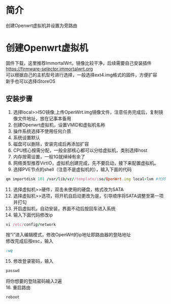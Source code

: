 # 简介  
创建Openwrt虚拟机并设置为旁路由  
# 创建Openwrt虚拟机  
固件下载，这里推荐ImmortalWrt，镜像比较干净，后续需要自己安装插件    
https://firmware-selector.immortalwrt.org  
可以根据自己的主机型号进行选择，一般选择ext4.img格式的固件，方便扩容  
新手也可以选择iStoreOS  
## 安装步骤
1. 选择local>>ISO镜像,上传OpenWrt.img镜像文件，注意任务完成后，复制镜像文件地址，放在记事本备用
2. 创建Openwrt虚拟机，设置VMID和虚拟机名称
3. 操作系统选择不使用任何介质
4. 系统设置默认
5. 磁盘可以删除，安装完成后再添加扩容
6. CPU核心按需分配，一般全部核心都可以分给虚拟机，类别选择host
7. 内存按需设置，一般1G就绰绰有余了
8. 网络类型推荐VirtIO，虚拟机创建完成，先不要启动，接下来配置虚拟机。
9. 选择PVE节点的shell（注意不是虚拟机的），输入下面的代码
```ruby
qm importdisk 101 /var/lib/vz//template/iso/OpenWrt.img local-lvm #代码的格式为qm importdisk “虚拟机代码” “刚刚复制到记事本的镜像文件路径” local-lvm
```
11. 选择虚拟机>>硬件，双击未使用的硬盘，格式改为SATA
12. 选择虚拟机>>选项，将开机自启动更改为是，引导顺序将SATA调整至第一项并打勾
13. 开启虚拟机，自动安装，界面不动后按回车进入系统
14. 输入下面代码修改ip
```ruby
vi /etc/config/network
```

按“i”进入编辑模式，修改OpenWrt的ip地址即路由器的登陆地址  
修改完成后按esc，输入
```ruby
:wq
``` 
15. 修改登录密码，输入
```ruby
passwd
```

将你想要的登陆密码输入2遍  
16. 重启路由
```ruby
reboot
```

